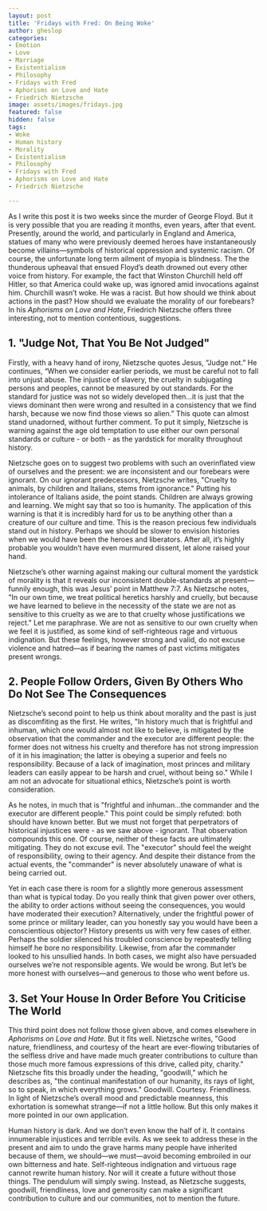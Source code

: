 ```yaml
---
layout: post
title: 'Fridays with Fred: On Being Woke'
author: gheslop
categories:
- Emotion
- Love
- Marriage
- Existentialism
- Philosophy
- Fridays with Fred
- Aphorisms on Love and Hate
- Friedrich Nietzsche
image: assets/images/fridays.jpg
featured: false
hidden: false
tags:
- Woke
- Human history
- Morality
- Existentialism
- Philosophy
- Fridays with Fred
- Aphorisms on Love and Hate
- Friedrich Nietzsche

---
```

As I write this post it is two weeks since the murder of George Floyd. But it is very possible that you are reading it months, even years, after that event. Presently, around the world, and particularly in England and America, statues of many who were previously deemed heroes have instantaneously become villains—symbols of historical oppression and systemic racism. Of course, the unfortunate long term ailment of myopia is blindness. The the thunderous upheaval that ensued Floyd’s death drowned out every other voice from history. For example, the fact that Winston Churchill held off Hitler, so that America could wake up, was ignored amid invocations against him. Churchill wasn’t woke. He was a racist. But how should we think about actions in the past? How should we evaluate the morality of our forebears? In his _Aphorisms on Love and Hate_, Friedrich Nietzsche offers three interesting, not to mention contentious, suggestions.

## 1. "Judge Not, That You Be Not Judged"

Firstly, with a heavy hand of irony, Nietzsche quotes Jesus, “Judge not.” He continues, “When we consider earlier periods, we must be careful not to fall into unjust abuse. The injustice of slavery, the cruelty in subjugating persons and peoples, cannot be measured by out standards. For the standard for justice was not so widely developed then…it is just that the views dominant then were wrong and resulted in a consistency that we find harsh, because we now find those views so alien.” This quote can almost stand unadorned, without further comment. To put it simply, Nietzsche is warning against the age old temptation to use either our own personal standards or culture - or both - as the yardstick for morality throughout history.

Nietzsche goes on to suggest two problems with such an overinflated view of ourselves and the present: we are inconsistent and our forebears were ignorant. On our ignorant predecessors, Nietzsche writes, "Cruelty to animals, by children and Italians, stems from ignorance." Putting his intolerance of Italians aside, the point stands. Children are always growing and learning. We might say that so too is humanity. The application of this warning is that it is incredibly hard for us to be anything other than a creature of our culture and time. This is the reason precious few individuals stand out in history. Perhaps we should be slower to envision histories when we would have been the heroes and liberators. After all, it’s highly probable you wouldn’t have even murmured dissent, let alone raised your hand.

Nietzsche’s other warning against making our cultural moment the yardstick of morality is that it reveals our inconsistent double-standards at present—funnily enough, this was Jesus’ point in Matthew 7:7. As Nietzsche notes, "In our own time, we treat political heretics harshly and cruelly, but because we have learned to believe in the necessity of the state we are not as sensitive to this cruelty as we are to that cruelty whose justifications we reject." Let me paraphrase. We are not as sensitive to our own cruelty when we feel it is justified, as some kind of self-righteous rage and virtuous indignation. But these feelings, however strong and valid, do not excuse violence and hatred—as if bearing the names of past victims mitigates present wrongs.

## 2. People Follow Orders, Given By Others Who Do Not See The Consequences

Nietzsche’s second point to help us think about morality and the past is just as discomfiting as the first. He writes, "In history much that is frightful and inhuman, which one would almost not like to believe, is mitigated by the observation that the commander and the executor are different people: the former does not witness his cruelty and therefore has not strong impression of it in his imagination; the latter is obeying a superior and feels no responsibility. Because of a lack of imagination, most princes and military leaders can easily appear to be harsh and cruel, without being so." While I am not an advocate for situational ethics, Nietzsche’s point is worth consideration.

As he notes, in much that is "frightful and inhuman…the commander and the executor are different people." This point could be simply refuted: both should have known better. But we must not forget that perpetrators of historical injustices were - as we saw above - ignorant. That observation compounds this one. Of course, neither of these facts are ultimately mitigating. They do not excuse evil. The "executor" should feel the weight of responsibility, owing to their agency. And despite their distance from the actual events, the "commander" is never absolutely unaware of what is being carried out.

Yet in each case there is room for a slightly more generous assessment than what is typical today. Do you really think that given power over others, the ability to order actions without seeing the consequences, you would have moderated their execution? Alternatively, under the frightful power of some prince or military leader, can you honestly say you would have been a conscientious objector? History presents us with very few cases of either. Perhaps the soldier silenced his troubled conscience by repeatedly telling himself he bore no responsibility. Likewise, from afar the commander looked to his unsullied hands. In both cases, we might also have persuaded ourselves we’re not responsible agents. We would be wrong. But let’s be more honest with ourselves—and generous to those who went before us.

## 3. Set Your House In Order Before You Criticise The World

This third point does not follow those given above, and comes elsewhere in _Aphorisms on Love and Hate._ But it fits well. Nietzsche writes, "Good nature, friendliness, and courtesy of the heart are ever-flowing tributaries of the selfless drive and have made much greater contributions to culture than those much more famous expressions of this drive, called pity, charity." Nietzsche fits this broadly under the heading, "goodwill," which he describes as, "the continual manifestation of our humanity, its rays of light, so to speak, in which everything grows." Goodwill. Courtesy. Friendliness. In light of Nietzsche’s overall mood and predictable meanness, this exhortation is somewhat strange—if not a little hollow. But this only makes it more pointed in our own application.

Human history is dark. And we don’t even know the half of it. It contains innumerable injustices and terrible evils. As we seek to address these in the present and aim to undo the grave harms many people have inherited because of them, we should—we must—avoid becoming embroiled in our own bitterness and hate. Self-righteous indignation and virtuous rage cannot rewrite human history. Nor will it create a future without those things. The pendulum will simply swing. Instead, as Nietzsche suggests, goodwill, friendliness, love and generosity can make a significant contribution to culture and our communities, not to mention the future.
